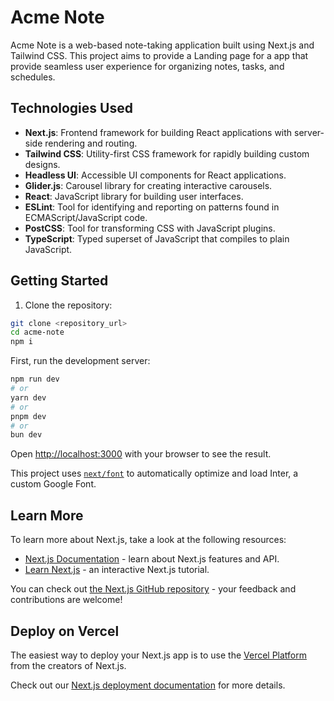 # Acme Note

Acme Note is a web-based note-taking application built using Next.js and Tailwind CSS. This project aims to provide a Landing page for a app that provide seamless user experience for organizing notes, tasks, and schedules.

## Technologies Used

- **Next.js**: Frontend framework for building React applications with server-side rendering and routing.
- **Tailwind CSS**: Utility-first CSS framework for rapidly building custom designs.
- **Headless UI**: Accessible UI components for React applications.
- **Glider.js**: Carousel library for creating interactive carousels.
- **React**: JavaScript library for building user interfaces.
- **ESLint**: Tool for identifying and reporting on patterns found in ECMAScript/JavaScript code.
- **PostCSS**: Tool for transforming CSS with JavaScript plugins.
- **TypeScript**: Typed superset of JavaScript that compiles to plain JavaScript.

## Getting Started

1. Clone the repository:
```bash
git clone <repository_url>
cd acme-note
npm i
```

First, run the development server:

```bash
npm run dev
# or
yarn dev
# or
pnpm dev
# or
bun dev
```

Open [http://localhost:3000](http://localhost:3000) with your browser to see the result.

This project uses [`next/font`](https://nextjs.org/docs/basic-features/font-optimization) to automatically optimize and load Inter, a custom Google Font.

## Learn More

To learn more about Next.js, take a look at the following resources:

- [Next.js Documentation](https://nextjs.org/docs) - learn about Next.js features and API.
- [Learn Next.js](https://nextjs.org/learn) - an interactive Next.js tutorial.

You can check out [the Next.js GitHub repository](https://github.com/vercel/next.js/) - your feedback and contributions are welcome!

## Deploy on Vercel

The easiest way to deploy your Next.js app is to use the [Vercel Platform](https://vercel.com/new?utm_medium=default-template&filter=next.js&utm_source=create-next-app&utm_campaign=create-next-app-readme) from the creators of Next.js.

Check out our [Next.js deployment documentation](https://nextjs.org/docs/deployment) for more details.
